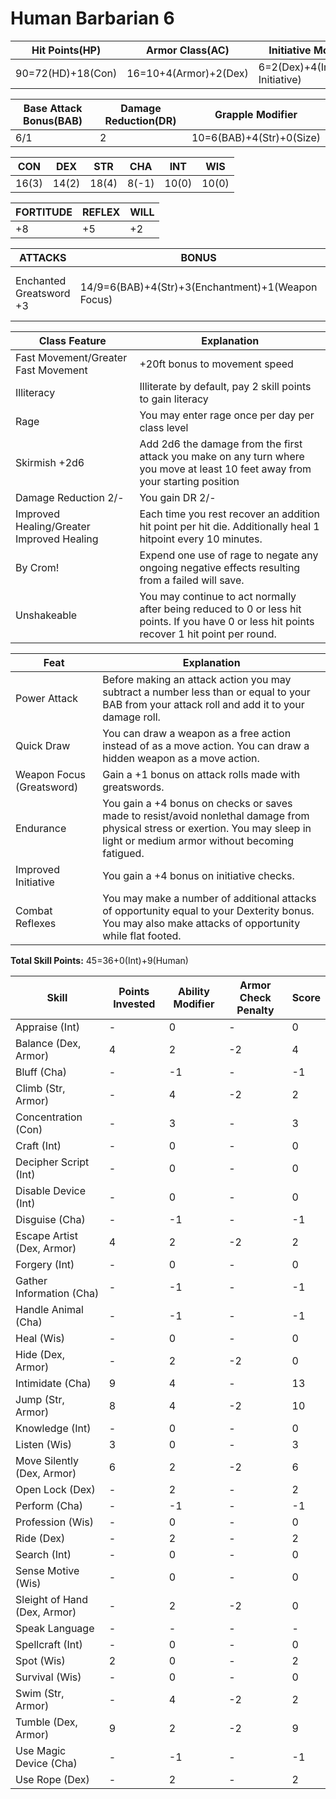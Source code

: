 # Human Barbarian 6

Hit Points(HP) | Armor Class(AC) | Initiative Modifier | Speed
-------------- | --------------- | ------------------- | -----
90=72(HD)+18(Con)| 16=10+4(Armor)+2(Dex) | 6=2(Dex)+4(Improved Initiative) | 50ft=30(Base)+20(Greater Fast Movement)

Base Attack Bonus(BAB) | Damage Reduction(DR) | Grapple Modifier
---------------------  | -------------------- | ----------------
6/1                    | 2                    | 10=6(BAB)+4(Str)+0(Size)

CON   | DEX   | STR   | CHA   | INT   | WIS 
---   | ---   | ---   | ---   | -     | ------- 
16(3) | 14(2) | 18(4) | 8(-1) | 10(0) | 10(0) 

FORTITUDE | REFLEX | WILL
--------- | ------ | ----
+8        | +5     | +2

ATTACKS | BONUS | DAMAGE | CRITICAL | NOTES
------- | ----- | ------ | -------- | -----
Enchanted Greatsword +3  | 14/9=6(BAB)+4(Str)+3(Enchantment)+1(Weapon Focus) | 2d6+6(Str*1.5)+3(Enchantment) | 19-20/x2 | +3 Enchantment Bonus to attack/damage

Class Feature | Explanation
------------- | -----------
Fast Movement/Greater Fast Movement | +20ft bonus to movement speed
Illiteracy | Illiterate by default, pay 2 skill points to gain literacy
Rage | You may enter rage once per day per class level
Skirmish +2d6 | Add 2d6 the damage from the first attack you make on any turn where you move at least 10 feet away from your starting position
Damage Reduction 2/- | You gain DR 2/-
Improved Healing/Greater Improved Healing | Each time you rest recover an addition hit point per hit die. Additionally heal 1 hitpoint every 10 minutes.
By Crom! | Expend one use of rage to negate any ongoing negative effects resulting from a failed will save.
Unshakeable | You may continue to act normally after being reduced to 0 or less hit points. If you have 0 or less hit points recover 1 hit point per round.


Feat | Explanation
----- | -----------
Power Attack | Before making an attack action you may subtract a number less than or equal to your BAB from your attack roll and add it to your damage roll.
Quick Draw | You can draw a weapon as a free action instead of as a move action. You can draw a hidden weapon as a move action.
Weapon Focus (Greatsword) | Gain a +1 bonus on attack rolls made with greatswords.
Endurance | You gain a +4 bonus on checks or saves made to resist/avoid nonlethal damage from physical stress or exertion. You may sleep in light or medium armor without becoming fatigued.
Improved Initiative | You gain a +4 bonus on initiative checks.
Combat Reflexes | You may make a number of additional attacks of opportunity equal to your Dexterity bonus. You may also make attacks of opportunity while flat footed.

**Total Skill Points:** 45=36+0(Int)+9(Human)

Skill | Points Invested | Ability Modifier | Armor Check Penalty | Score 
----- | --------------- | ---------------- | ----- | -
Appraise (Int) | -      | 0                | - | 0
Balance (Dex, Armor) | 4| 2                | -2 | 4
Bluff (Cha)    | -      | -1               | - | -1
Climb (Str, Armor) | -  | 4                | -2| 2
Concentration (Con)| -  | 3                | -| 3
Craft (Int)        | -  | 0                | -| 0
Decipher Script (Int)| -| 0                | -| 0
Disable Device (Int)| - | 0                | -| 0
Disguise (Cha)      | - | -1                | -| -1
Escape Artist (Dex, Armor)| 4 | 2          | -2| 2
Forgery (Int)       | - | 0                | -| 0
Gather Information (Cha) | - | -1           | -| -1
Handle Animal (Cha) | -  | -1               | -| -1
Heal (Wis)          | -  | 0               | -| 0
Hide (Dex, Armor)   | -  | 2               | -2| 0
Intimidate (Cha)    | 9  | 4               | -| 13
Jump (Str, Armor)   | 8  | 4               | -2| 10
Knowledge (Int)     | -  | 0               | -| 0
Listen (Wis)        | 3  | 0               | -| 3
Move Silently (Dex, Armor) | 6 | 2         | -2| 6
Open Lock (Dex) | - | 2                    | -| 2
Perform (Cha)   | - | -1                    | -| -1
Profession (Wis)| - | 0                    | -| 0
Ride (Dex)      | - | 2                    | -| 2
Search (Int)    | - | 0                    | -| 0
Sense Motive (Wis) | - | 0                 | -| 0
Sleight of Hand (Dex, Armor) | - | 2       | -2| 0
Speak Language | - | -                     | -| -
Spellcraft (Int) | - | 0                   | -| 0
Spot (Wis)       | 2 | 0                   | -| 2
Survival (Wis)   | - | 0                   | -| 0
Swim (Str, Armor)| - | 4                   | -2| 2
Tumble (Dex, Armor)| 9 | 2                 | -2| 9
Use Magic Device (Cha) | - | -1             | -| -1
Use Rope (Dex)         | - | 2             | -| 2